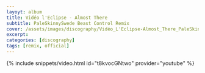 ```yaml
---
layoyt: album
title: Vidéo l'Eclipse - Almost There
subtitle: PaleSkinnySwede Beast Control Remix
cover: /assets/images/discography/Vidéo_L'Eclipse-Almost_There_PaleSkinnySwede_Remix/Video_LEclipse_-_Almost_There_PaleSkinnySwede_Remix.jpg
excerpt: 
categories: [discography]
tags: [remix, official]
---
```


{% include snippets/video.html id="t8kvocGNtwo" provider="youtube" %}
